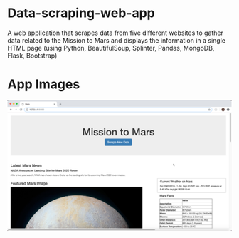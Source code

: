 # Data-scraping-web-app
A web application that scrapes data from five different websites to gather data related to the Mission to Mars and displays the information in a single HTML page (using Python, BeautifulSoup, Splinter, Pandas, MongoDB, Flask, Bootstrap)

# App Images
![alt](/app_images/image01_mars_app.png)
